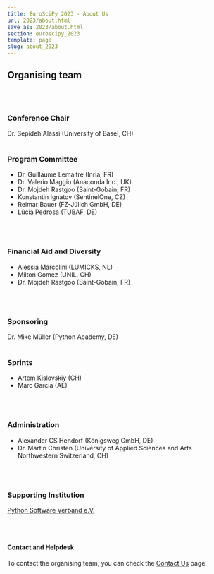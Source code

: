 ```yaml
---
title: EuroSciPy 2023 - About Us
url: 2023/about.html
save_as: 2023/about.html
section: euroscipy_2023
template: page
slug: about_2023
---
```


## Organising team
</br>
</br>

### Conference Chair
Dr. Sepideh Alassi (University of Basel, CH)
</br>
</br>

### Program Committee
- Dr. Guillaume Lemaitre (Inria, FR)
- Dr. Valerio Maggio (Anaconda Inc., UK)
- Dr. Mojdeh Rastgoo (Saint-Gobain, FR)
- Konstantin Ignatov (SentinelOne, CZ)
- Reimar Bauer (FZ-Jülich GmbH, DE)
- Lúcia Pedrosa (TUBAF, DE)
</br>
</br>

### Financial Aid and Diversity
- Alessia Marcolini (LUMICKS, NL)
- Milton Gomez (UNIL, CH)
- Dr. Mojdeh Rastgoo (Saint-Gobain, FR)
</br>
</br>

### Sponsoring
Dr. Mike Müller (Python Academy, DE)
</br>
</br>

### Sprints
- Artem Kislovskiy (CH)
- Marc Garcia (AE)
</br>
</br>

### Administration
- Alexander CS Hendorf (Königsweg GmbH, DE)
- Dr. Martin Christen (University of Applied Sciences and Arts Northwestern Switzerland, CH)
</br>
</br>

### Supporting Institution
[Python Software Verband e.V.](https://python-verband.org/)

</br>
</br>

#### Contact and Helpdesk

To contact the organising team, you can check the [Contact Us](contact_us.html) page.

</br>
</br>
